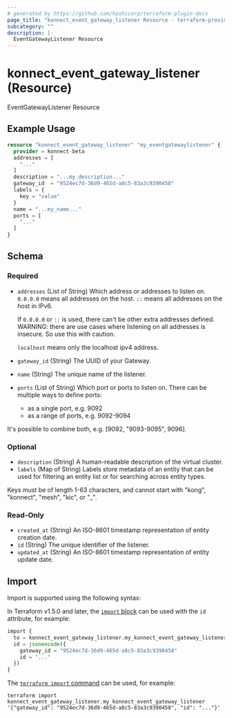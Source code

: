 ```yaml
---
# generated by https://github.com/hashicorp/terraform-plugin-docs
page_title: "konnect_event_gateway_listener Resource - terraform-provider-konnect-beta"
subcategory: ""
description: |-
  EventGatewayListener Resource
---
```


# konnect_event_gateway_listener (Resource)

EventGatewayListener Resource

## Example Usage

```terraform
resource "konnect_event_gateway_listener" "my_eventgatewaylistener" {
  provider = konnect-beta
  addresses = [
    "..."
  ]
  description = "...my_description..."
  gateway_id  = "9524ec7d-36d9-465d-a8c5-83a3c9390458"
  labels = {
    key = "value"
  }
  name = "...my_name..."
  ports = [
    "..."
  ]
}
```

<!-- schema generated by tfplugindocs -->
## Schema

### Required

- `addresses` (List of String) Which address or addresses to listen on.
`0.0.0.0` means all addresses on the host.
`::` means all addresses on the host in IPv6.

  If `0.0.0.0` or `::` is used, there can't be other extra addresses defined.
  WARNING: there are use cases where listening on all addresses is insecure. So use this with caution.

  `localhost` means only the localhost ipv4 address.
- `gateway_id` (String) The UUID of your Gateway.
- `name` (String) The unique name of the listener.
- `ports` (List of String) Which port or ports to listen on.
There can be multiple ways to define ports:
  - as a single port, e.g. 9092
  - as a range of ports, e.g. 9092-9094

It's possible to combine both, e.g. [9092, "9093-9095", 9096].

### Optional

- `description` (String) A human-readable description of the virtual cluster.
- `labels` (Map of String) Labels store metadata of an entity that can be used for filtering an entity list or for searching across entity types. 

Keys must be of length 1-63 characters, and cannot start with "kong", "konnect", "mesh", "kic", or "_".

### Read-Only

- `created_at` (String) An ISO-8601 timestamp representation of entity creation date.
- `id` (String) The unique identifier of the listener.
- `updated_at` (String) An ISO-8601 timestamp representation of entity update date.

## Import

Import is supported using the following syntax:

In Terraform v1.5.0 and later, the [`import` block](https://developer.hashicorp.com/terraform/language/import) can be used with the `id` attribute, for example:

```terraform
import {
  to = konnect_event_gateway_listener.my_konnect_event_gateway_listener
  id = jsonencode({
    gateway_id = "9524ec7d-36d9-465d-a8c5-83a3c9390458"
    id = "..."
  })
}
```

The [`terraform import` command](https://developer.hashicorp.com/terraform/cli/commands/import) can be used, for example:

```shell
terraform import konnect_event_gateway_listener.my_konnect_event_gateway_listener '{"gateway_id": "9524ec7d-36d9-465d-a8c5-83a3c9390458", "id": "..."}'
```
